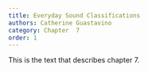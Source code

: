 ```yaml
---
title: Everyday Sound Classifications
authors: Catherine Guastavino
category: Chapter  7
order: 1
---
```


This is the text that describes chapter 7.
